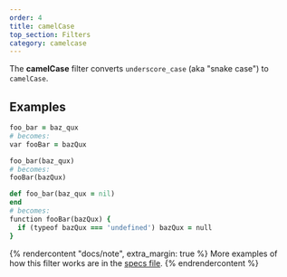 ```yaml
---
order: 4
title: camelCase
top_section: Filters
category: camelcase
---
```


The **camelCase** filter converts `underscore_case` (aka "snake case") to `camelCase`.

## Examples

```ruby
foo_bar = baz_qux
# becomes:
var fooBar = bazQux

foo_bar(baz_qux)
# becomes:
fooBar(bazQux)

def foo_bar(baz_qux = nil)
end
# becomes:
function fooBar(bazQux) {
  if (typeof bazQux === 'undefined') bazQux = null
}
```

{% rendercontent "docs/note", extra_margin: true %}
More examples of how this filter works are in the [specs file](https://github.com/ruby2js/ruby2js/blob/master/spec/camelcase_spec.rb).
{% endrendercontent %}
